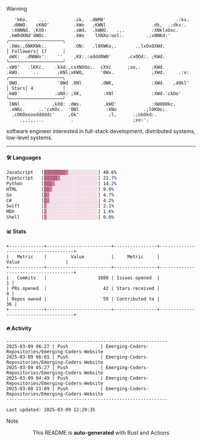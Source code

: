 > [!WARNING]
> ```>     .'.                         .lxx;                            ..    
>    'kKo.    .,.          .ck,  .dWM0'                          .:kx.   
>   .dNWO.   cKNO'         .kWo   ;KWNl                 .dk,  .;dkx:.    
>   :XNNNd. ;KX0:          .xWd.  .kWWO.   .,.          :XNklxOxc.       
>  .kW0dKNd'dWOc.          .kWo    lXNXo:ool:.        .;xNNKd:'          ╭────────────────────╮
>  :XWo.,ONKKWk;.          .ON:   .l0XWKo,.       .,lxOxOXWd.            │ Followers│ 17      │
>  oWX:  .dNNWx'.    ''    ,KX:.:oddd0W0'      .cxOOd:. ;KWd.            ╰────────────────────╯
> .xW0'   .lKKc.    .kXd.,cxXNOdo;.  cXXc      ;xo,.    ;KWd.            
> .kWO.     ..       ;KNl;xKWO,      '0Wx.              ;XWd.     .:x:   ╭────────────────────╮
> .OWO.              '0Wd .ONl       .dWK,              :XWd.   ,d0kl'   │ Stars│ 4           │
> .kW0'             .oNX: ;XK,        :XNl              :XWd.'ckOo'      ╰────────────────────╯
>  lNNl            ,kX0: .dWx.        .kWO'             :XWX00kc.        
>  .xNKc.     ..'cxKOc.  '0Nl          :XNo          .;lOKOo;.           
>   .cOKOxooodddddc'     ,Ok'           ;l,      .;okOkd:.               
>      .,,;,,...          .                      ;xo:'.                  
> ```
> <p>software engineer interested in full-stack development, distributed systems, low-level systems.</p>

---

#### 🛠️ Languages
```css
JavaScript   [████████▓░░░░░░░░░░░] 40.6%
TypeScript   [█████▓░░░░░░░░░░░░░░] 22.7%
Python       [███▓░░░░░░░░░░░░░░░░] 14.2%
HTML         [██▓░░░░░░░░░░░░░░░░░] 9.9%
Go           [█▓░░░░░░░░░░░░░░░░░░] 4.7%
C#           [█▓░░░░░░░░░░░░░░░░░░] 4.2%
Swift        [▓░░░░░░░░░░░░░░░░░░░] 2.1%
MDX          [▓░░░░░░░░░░░░░░░░░░░] 1.6%
Shell        [▓░░░░░░░░░░░░░░░░░░░] 0.0%
```

#### 📊 Stats
```
+-------------+------------------------+----------------+--------------------------------------+
|   Metric    |         Value          |     Metric     |                Value                 |
+-------------+------------------------+----------------+--------------------------------------+
|   Commits   |                   1088 | Issues opened  |                                    1 |
| PRs opened  |                     42 | Stars received |                                    4 |
| Repos owned |                     59 | Contributed to |                                   36 |
+-------------+------------------------+----------------+--------------------------------------+
```

#### 🔥 Activity
```
------------------------------------------------------------
2025-03-09 06:27 | Push            | Emerging-Coders-Repositories/Emerging-Coders-Website
2025-03-09 06:01 | Push            | Emerging-Coders-Repositories/Emerging-Coders-Website
2025-03-09 05:27 | Push            | Emerging-Coders-Repositories/Emerging-Coders-Website
2025-03-09 04:49 | Push            | Emerging-Coders-Repositories/Emerging-Coders-Website
2025-03-08 21:09 | Push            | Emerging-Coders-Repositories/Emerging-Coders-Website
------------------------------------------------------------

Last updated: 2025-03-09 12:29:35
```

> [!NOTE]
> <p align="center">This README is <b>auto-generated</b> with Rust and Actions</p>